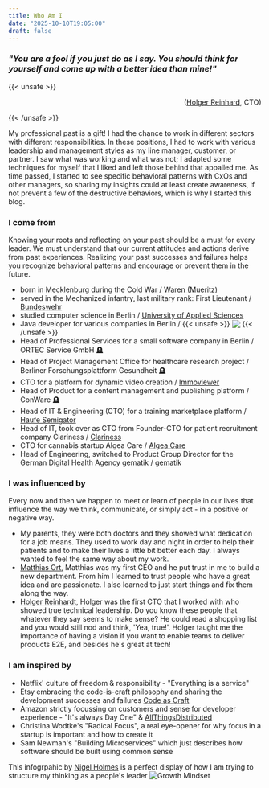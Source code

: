 ```yaml
---
title: Who Am I
date: "2025-10-10T19:05:00"
draft: false
---
```


### *"You are a fool if you just do as I say. You should think for yourself and come up with a better idea than mine!"*
{{< unsafe >}} <p style="text-align: right;">(<a href="https://www.linkedin.com/in/hlgr360/" target="_blank">Holger Reinhard</a>, CTO)</p> {{< /unsafe >}}

My professional past is a gift! I had the chance to work in different sectors with different responsibilities. In these positions, I had to work with various leadership and management styles as my line manager, customer, or partner. I saw what was working and what was not; I adapted some techniques for myself that I liked and left those behind that appalled me. As time passed, I started to see specific behavioral patterns with CxOs and other managers, so sharing my insights could at least create awareness, if not prevent a few of the destructive behaviors, which is why I started this blog.

### I come from
Knowing your roots and reflecting on your past should be a must for every leader. We must understand that our current attitudes and actions derive from past experiences. Realizing your past successes and failures helps you recognize behavioral patterns and encourage or prevent them in the future.
- born in Mecklenburg during the Cold War / [Waren (Mueritz)](https://www.waren-mueritz.de/)
- served in the Mechanized infantry, last military rank: First Lieutenant / [Bundeswehr](https://www.bundeswehr.de)
- studied computer science in Berlin / [University of Applied Sciences](https://www.bht-berlin.de/vi)
- Java developer for various companies in Berlin / {{< unsafe >}} <img src="/assets/img/duke_wave.webp" style="padding: 0px; margin: 0px; border: 0px; vertical-align: text-bottom"/> {{< /unsafe >}}
- Head of Professional Services for a small software company in Berlin  / ORTEC Service GmbH 🪦
- Head of Project Management Office for healthcare research project / Berliner Forschungsplattform Gesundheit 🪦
- CTO for a platform for dynamic video creation / [Immoviewer](https://www.immoviewer.de/) 
- Head of Product for a content management and publishing platform / ConWare 🪦
- Head of IT & Engineering (CTO) for a training marketplace platform / [Haufe Semigator](https://semigator.haufe.de/) 
- Head of IT, took over as CTO from Founder-CTO for patient recruitment company Clariness / [Clariness](https://clariness.com/)
- CTO for cannabis startup Algea Care / [Algea Care](https://www.algeacare.com/)
- Head of Engineering, switched to Product Group Director for the German Digital Health Agency gematik / [gematik](https://www.gematik.de)

### I was influenced by
Every now and then we happen to meet or learn of people in our lives that influence the way we think, communicate, or simply act - in a positive or negative way. 
- My parents, they were both doctors and they showed what dedication for a job means. They used to work day and night in order to help their patients and to make their lives a little bit better each day. I always wanted to feel the same way about my work.
- [Matthias Ort](https://www.linkedin.com/in/matthias-ort-b015a85b), Matthias was my first CEO and he put trust in me to build a new department. From him I learned to trust people who have a great idea and are passionate. I also learned to just start things and fix them along the way.
- [Holger Reinhardt](https://www.linkedin.com/in/hlgr360/), Holger was the first CTO that I worked with who showed true technical leadership. Do you know these people that whatever they say seems to make sense? He could read a shopping list and you would still nod and think, 'Yea, true!'. Holger taught me the importance of having a vision if you want to enable teams to deliver products E2E, and besides he's great at tech!

### I am inspired by
- Netflix' culture of freedom & responsibility - "Everything is a service"
- Etsy embracing the code-is-craft philosophy and sharing the development successes and failures [Code as Craft](https://www.etsy.com/codeascraft)
- Amazon strictly focussing on customers and sense for developer experience - "It's always Day One" & [AllThingsDistributed](https://www.allthingsdistributed.com/)
- Christina Wodtke's "Radical Focus", a real eye-opener for why focus in a startup is important and how to create it
- Sam Newman's "Building Microservices" which just describes how software should be built using common sense

This infogrpahic by [Nigel Holmes](http://nigelholmes.com/) is a perfect display of how I am trying to structure my thinking as a people's leader 
![Growth Mindset](/assets/img/growth-mindset.webp)